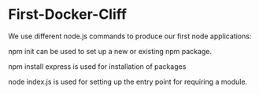 # First-Docker-Cliff
We use different node.js commands to produce our first node applications:

npm init <initializer> can be used to set up a new or existing npm package.

npm install express is used for installation of packages

node index.js is used for setting up the entry point for requiring a module.